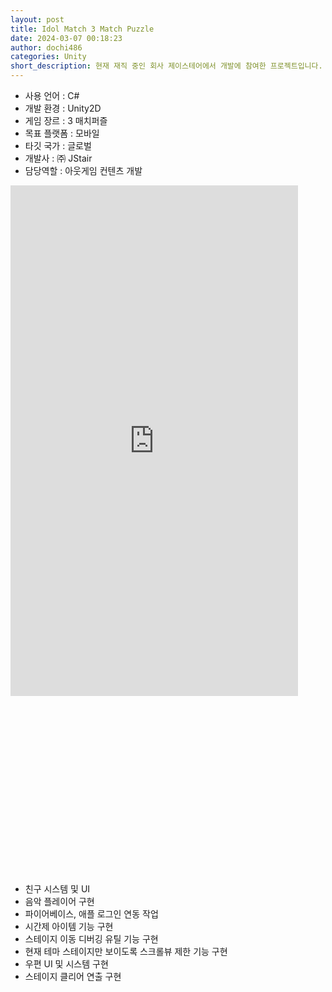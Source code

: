 ```yaml
---
layout: post
title: Idol Match 3 Match Puzzle 
date: 2024-03-07 00:18:23
author: dochi486
categories: Unity
short_description: 현재 재직 중인 회사 제이스테어에서 개발에 참여한 프로젝트입니다.
---
```


- 사용 언어 : C#
- 개발 환경 : Unity2D
- 게임 장르 : 3 매치퍼즐
- 목표 플랫폼 : 모바일
- 타깃 국가 : 글로벌
- 개발사 : ㈜ JStair
- 담당역할 : 아웃게임 컨텐츠 개발

<style>
    /* 유튜브 동영상을 감싸는 div에 대한 스타일 */
.youtube-container {
    position: relative;
    width: 100%;
    padding-bottom: 56.25%; /* 16:9 비율의 동영상을 위한 값 */
    overflow: hidden;
}

/* 실제 동영상을 포함하는 iframe에 대한 스타일 */
.youtube-video {
    position: absolute;
    top: 0;
    left: 0;
    width: 100%;
    height: 100%;
}

/* 모바일 장치에서 동영상이 확대되지 않도록 함 */
@media only screen and (max-width: 600px) {
    .youtube-container {
        padding-bottom: 30%; /* 모바일 장치에서는 조금 더 작은 비율을 사용할 수 있음 */
    }
}
</style>
<div class="youtube-container">
<iframe width="460" height="817" src="https://www.youtube.com/embed/ST7tYitkbZg" title="[idol match] Enjoy a puzzle game with KPOP!" frameborder="0" allow="accelerometer; autoplay; clipboard-write; encrypted-media; gyroscope; picture-in-picture; web-share" allowfullscreen></iframe>
</div>

- 친구 시스템 및 UI
- 음악 플레이어 구현
- 파이어베이스, 애플 로그인 연동 작업
- 시간제 아이템 기능 구현
- 스테이지 이동 디버깅 유틸 기능 구현
- 현재 테마 스테이지만 보이도록 스크롤뷰 제한 기능 구현
- 우편 UI 및 시스템 구현
- 스테이지 클리어 연출 구현